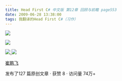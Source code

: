```yaml
---
title: Head First C# 中文版 第12章 回顾与前瞻 page553
date: 2009-06-28 13:38:00
tags: 我翻译的Head First C#（习作）
---
```

![](https://p-blog.csdn.net/images/p_blog_csdn_net/cuipengfei1/EntryImages/20090628/2009-06-28_13-25-32.jpg)

![](https://p-blog.csdn.net/images/p_blog_csdn_net/cuipengfei1/EntryImages/20090628/2009-06-28_13-26-34.jpg)



[ ![](https://profile.csdnimg.cn/5/2/5/3_cuipengfei1)
![](https://g.csdnimg.cn/static/user-reg-year/1x/11.png)
](https://blog.csdn.net/cuipengfei1)

[ 崔鹏飞 ](https://blog.csdn.net/cuipengfei1)

发布了127 篇原创文章  ·  获赞 8  ·  访问量 74万+

